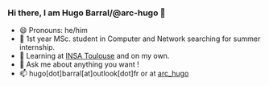 ### Hi there, I am Hugo Barral/@arc-hugo 👋

- 😄 Pronouns: he/him
- 🔭 1st year MSc. student in Computer and Network searching for summer internship.
- 🌱 Learning at [INSA Toulouse](https://www.insa-toulouse.fr/en/index.html) and on my own.
- 💬 Ask me about anything you want !
- 📫 hugo\[dot\]barral\[at\]outlook\[dot\]fr or at [arc_hugo](https://keybase.io/arc_hugo/)


<!--
**arc-hugo/arc-hugo** is a ✨ _special_ ✨ repository because its `README.md` (this file) appears on your GitHub profile.

Here are some ideas to get you started:

- 🔭 I’m currently working on ...
- 🌱 I’m currently learning ...
- 👯 I’m looking to collaborate on ...
- 🤔 I’m looking for help with ...
- 💬 Ask me about ...
- 📫 How to reach me: ...
- 😄 Pronouns: ...
- ⚡ Fun fact: ...
-->

